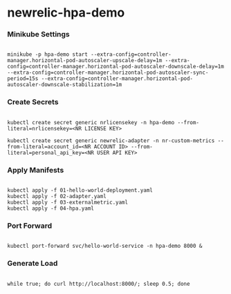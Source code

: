 # newrelic-hpa-demo

### Minikube Settings

```

minikube -p hpa-demo start --extra-config=controller-manager.horizontal-pod-autoscaler-upscale-delay=1m --extra-config=controller-manager.horizontal-pod-autoscaler-downscale-delay=1m --extra-config=controller-manager.horizontal-pod-autoscaler-sync-period=15s --extra-config=controller-manager.horizontal-pod-autoscaler-downscale-stabilization=1m
```

### Create Secrets

```

kubectl create secret generic nrlicensekey -n hpa-demo --from-literal=nrlicensekey=<NR LICENSE KEY> 

kubectl create secret generic newrelic-adapter -n nr-custom-metrics --from-literal=account_id=<NR ACCOUNT ID> --from-literal=personal_api_key=<NR USER API KEY>
```

### Apply Manifests

```

kubectl apply -f 01-hello-world-deployment.yaml
kubectl apply -f 02-adapter.yaml
kubectl apply -f 03-externalmetric.yaml
kubectl apply -f 04-hpa.yaml
```

### Port Forward

```

kubectl port-forward svc/hello-world-service -n hpa-demo 8000 &
```

### Generate Load

```

while true; do curl http://localhost:8000/; sleep 0.5; done
```